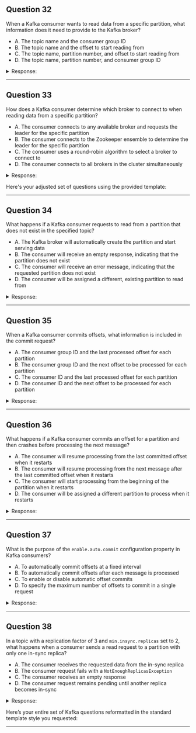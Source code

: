 ## Question 32

When a Kafka consumer wants to read data from a specific partition, what information does it need to provide to the Kafka broker?

* A. The topic name and the consumer group ID
* B. The topic name and the offset to start reading from
* C. The topic name, partition number, and offset to start reading from
* D. The topic name, partition number, and consumer group ID

<details><summary>Response:</summary>

**Answer:** C

**Explanation:**
To read from a specific partition, the consumer must specify the topic, partition number, and the offset. The group ID is only used in automatic assignment mode, not when reading a specific partition explicitly.

</details>

---

## Question 33

How does a Kafka consumer determine which broker to connect to when reading data from a specific partition?

* A. The consumer connects to any available broker and requests the leader for the specific partition
* B. The consumer connects to the Zookeeper ensemble to determine the leader for the specific partition
* C. The consumer uses a round-robin algorithm to select a broker to connect to
* D. The consumer connects to all brokers in the cluster simultaneously

<details><summary>Response:</summary>

**Answer:** A

**Explanation:**
The consumer sends a metadata request to any broker to get information about the topic and partition. This includes which broker is the leader for that partition. It then connects directly to the leader to fetch data.

</details>

Here's your adjusted set of questions using the provided template:

---

## Question 34

What happens if a Kafka consumer requests to read from a partition that does not exist in the specified topic?

* A. The Kafka broker will automatically create the partition and start serving data
* B. The consumer will receive an empty response, indicating that the partition does not exist
* C. The consumer will receive an error message, indicating that the requested partition does not exist
* D. The consumer will be assigned a different, existing partition to read from

<details><summary>Response:</summary>

**Answer:** C

**Explanation:**
If a Kafka consumer tries to read from a non-existent partition, the broker responds with an error message such as `UNKNOWN_TOPIC_OR_PARTITION`. Kafka does **not** auto-create partitions in this scenario, nor does it reassign consumers to different partitions. The application must ensure that it references valid partitions when issuing read requests.

</details>

---

## Question 35

When a Kafka consumer commits offsets, what information is included in the commit request?

* A. The consumer group ID and the last processed offset for each partition
* B. The consumer group ID and the next offset to be processed for each partition
* C. The consumer ID and the last processed offset for each partition
* D. The consumer ID and the next offset to be processed for each partition

<details><summary>Response:</summary>

**Answer:** A

**Explanation:**
Offset commits in Kafka include the **consumer group ID** and the **last successfully processed offset** for each partition. This helps Kafka track the position of consumption per group. The consumer ID is not included in the commit data because offset tracking is done at the group level, not per individual consumer.

</details>

---

## Question 36

What happens if a Kafka consumer commits an offset for a partition and then crashes before processing the next message?

* A. The consumer will resume processing from the last committed offset when it restarts
* B. The consumer will resume processing from the next message after the last committed offset when it restarts
* C. The consumer will start processing from the beginning of the partition when it restarts
* D. The consumer will be assigned a different partition to process when it restarts

<details><summary>Response:</summary>

**Answer:** A

**Explanation:**
If a consumer crashes after committing an offset but before processing the next message, it will resume **from the last committed offset**. This may result in reprocessing the same message, but it ensures no data loss. It's a trade-off between **at-least-once** delivery and performance.

</details>

---

## Question 37

What is the purpose of the `enable.auto.commit` configuration property in Kafka consumers?

* A. To automatically commit offsets at a fixed interval
* B. To automatically commit offsets after each message is processed
* C. To enable or disable automatic offset commits
* D. To specify the maximum number of offsets to commit in a single request

<details><summary>Response:</summary>

**Answer:** C

**Explanation:**
The `enable.auto.commit` property **controls whether offset commits are automatic**. When `true`, offsets are committed periodically based on the `auto.commit.interval.ms` setting. When `false`, the application must commit offsets manually using `commitSync()` or `commitAsync()`.

</details>

---

## Question 38

In a topic with a replication factor of 3 and `min.insync.replicas` set to 2, what happens when a consumer sends a read request to a partition with only one in-sync replica?

* A. The consumer receives the requested data from the in-sync replica
* B. The consumer request fails with a `NotEnoughReplicasException`
* C. The consumer receives an empty response
* D. The consumer request remains pending until another replica becomes in-sync

<details><summary>Response:</summary>

**Answer:** A

**Explanation:**
The `min.insync.replicas` setting applies only to **write operations**, not reads. A consumer can read from any in-sync replica, even if only one remains. So, even with just one ISR, the consumer will still receive the requested data.

</details>


Here’s your entire set of Kafka questions reformatted in the standard template style you requested:

---

